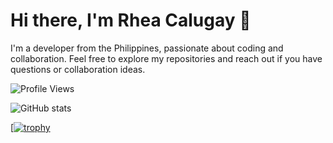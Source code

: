 # Hi there, I'm Rhea Calugay 👋

I'm a developer from the Philippines, passionate about coding and collaboration. Feel free to explore my repositories and reach out if you have questions or collaboration ideas.

![Profile Views](https://komarev.com/ghpvc/?username=calugayrhea&label=PROFILE+VIEWS)

![GitHub stats](https://github-readme-stats.vercel.app/api?username=calugayrhea&show_icons=true&count_private=true)

[[![trophy](https://github-profile-trophy.vercel.app/?username=calugayrhea-ma&theme=onedark)](https://github.com/ryo-ma/github-profile-trophy)
